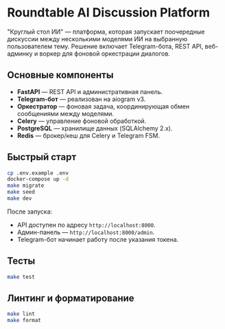 # Roundtable AI Discussion Platform

"Круглый стол ИИ" — платформа, которая запускает поочередные дискуссии между несколькими
моделями ИИ на выбранную пользователем тему. Решение включает Telegram-бота, REST API,
веб-админку и воркер для фоновой оркестрации диалогов.

## Основные компоненты

- **FastAPI** — REST API и административная панель.
- **Telegram-бот** — реализован на aiogram v3.
- **Оркестратор** — фоновая задача, координирующая обмен сообщениями между моделями.
- **Celery** — управление фоновой обработкой.
- **PostgreSQL** — хранилище данных (SQLAlchemy 2.x).
- **Redis** — брокер/кеш для Celery и Telegram FSM.

## Быстрый старт

```bash
cp .env.example .env
docker-compose up -d
make migrate
make seed
make dev
```

После запуска:

- API доступен по адресу `http://localhost:8000`.
- Админ-панель — `http://localhost:8000/admin`.
- Telegram-бот начинает работу после указания токена.

## Тесты

```bash
make test
```

## Линтинг и форматирование

```bash
make lint
make format
```

